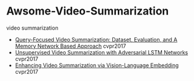# Awsome-Video-Summarization
video summarization

- [Query-Focused Video Summarization:
Dataset, Evaluation, and A Memory Network Based Approach](http://openaccess.thecvf.com/content_cvpr_2017/papers/Sharghi_Query-Focused_Video_Summarization_CVPR_2017_paper.pdf) cvpr2017
- [Unsupervised Video Summarization with Adversarial LSTM Networks](http://openaccess.thecvf.com/content_cvpr_2017/papers/Mahasseni_Unsupervised_Video_Summarization_CVPR_2017_paper.pdf) cvpr2017
- [Enhancing Video Summarization via Vision-Language Embedding](http://openaccess.thecvf.com/content_cvpr_2017/papers/Plummer_Enhancing_Video_Summarization_CVPR_2017_paper.pdf) cvpr2017
